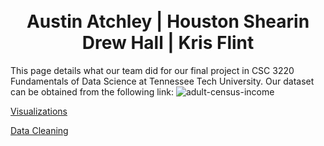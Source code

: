 # <center><br>Austin Atchley | Houston Shearin<br>Drew Hall | Kris Flint</center>

This page details what our team did for our final project in CSC 3220 Fundamentals of Data Science at Tennessee Tech University. Our dataset can be obtained from the following link: ![adult-census-income](https://www.kaggle.com/uciml/adult-census-income)

<a href="https://austinatchley1.github.io/Data-Science-Team-Project/Visualization.html">Visualizations </a>

<a href="https://austinatchley1.github.io/Data-Science-Team-Project/Data-Cleaning.html">Data Cleaning </a>

